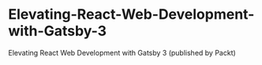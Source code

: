 # Elevating-React-Web-Development-with-Gatsby-3
Elevating React Web Development with Gatsby 3 (published by Packt)

